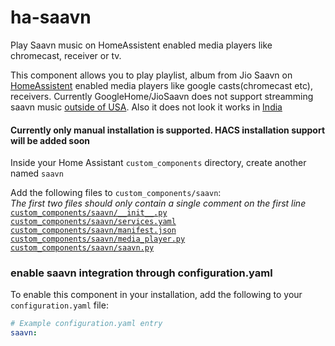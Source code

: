 # ha-saavn
Play Saavn music on HomeAssistent enabled media players like chromecast, receiver or tv.

This component allows you to play playlist, album from Jio Saavn on [HomeAssistent](https://www.home-assistant.io/) enabled media players like google casts(chromecast etc), receivers. 
Currently GoogleHome/JioSaavn does not support streamming saavn music [outside of USA](https://support.google.com/googlenest/thread/1313827?hl=en). Also it does not look it works in [India](https://support.google.com/googlenest/thread/14799752?hl=en)

#### Currently only manual installation is supported. HACS installation support will be added soon 
Inside your Home Assistant `custom_components` directory, create another named `saavn`  

Add the following files to `custom_components/saavn`:  
*The first two files should only contain a single comment on the first line*  
[`custom_components/saavn/__init__.py`](https://github.com/sacdroid/ha-saavn//blob/master/custom_components/saavn/__init__.py)  
[`custom_components/saavn/services.yaml`](https://github.com/sacdroid/ha-saavn//blob/master/custom_components/saavn/services.yaml)  
[`custom_components/saavn/manifest.json`](https://github.com/sacdroid/ha-saavn//blob/master/custom_components/saavn/manifest.json)  
[`custom_components/saavn/media_player.py`](https://github.com/sacdroid/ha-saavn//blob/master/custom_components/saavn/media_player.py) 
[`custom_components/saavn/saavn.py`](https://github.com/sacdroid/ha-saavn//blob/master/custom_components/saavn/saavn.py) 

### enable saavn integration through configuration.yaml
To enable this component in your installation, add the following to your `configuration.yaml` file:

```yaml
# Example configuration.yaml entry
saavn:
```

